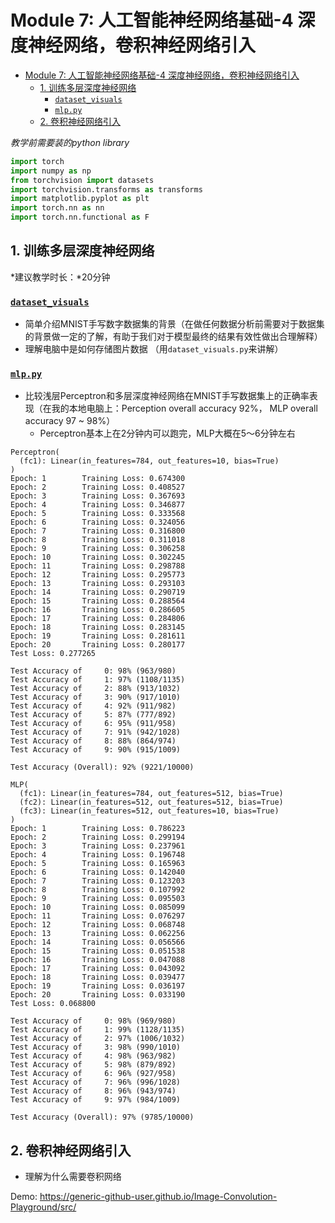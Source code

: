 # Module 7: 人工智能神经网络基础-4 深度神经网络，卷积神经网络引入

- [Module 7: 人工智能神经网络基础-4 深度神经网络，卷积神经网络引入](#module-7-人工智能神经网络基础-4-深度神经网络卷积神经网络引入)
  - [1. 训练多层深度神经网络](#1-训练多层深度神经网络)
    - [`dataset_visuals`](#dataset_visuals)
    - [`mlp.py`](#mlppy)
  - [2. 卷积神经网络引入](#2-卷积神经网络引入)

*教学前需要装的python library*

```python
import torch
import numpy as np
from torchvision import datasets
import torchvision.transforms as transforms
import matplotlib.pyplot as plt
import torch.nn as nn
import torch.nn.functional as F
```



## 1. 训练多层深度神经网络

*建议教学时长：*20分钟

### [`dataset_visuals`](/Module7/dataset_visual.py)
- 简单介绍MNIST手写数字数据集的背景（在做任何数据分析前需要对于数据集的背景做一定的了解，有助于我们对于模型最终的结果有效性做出合理解释）
- 理解电脑中是如何存储图片数据 （用`dataset_visuals.py`来讲解）

### [`mlp.py`](/Module7/mlp.py)

- 比较浅层Perceptron和多层深度神经网络在MNIST手写数据集上的正确率表现（在我的本地电脑上：Perception overall accuracy 92%， MLP overall accuracy 97 ~ 98%）
  - Perceptron基本上在2分钟内可以跑完，MLP大概在5～6分钟左右

```
Perceptron(
  (fc1): Linear(in_features=784, out_features=10, bias=True)
)
Epoch: 1        Training Loss: 0.674300
Epoch: 2        Training Loss: 0.408527
Epoch: 3        Training Loss: 0.367693
Epoch: 4        Training Loss: 0.346877
Epoch: 5        Training Loss: 0.333568
Epoch: 6        Training Loss: 0.324056
Epoch: 7        Training Loss: 0.316800
Epoch: 8        Training Loss: 0.311018
Epoch: 9        Training Loss: 0.306258
Epoch: 10       Training Loss: 0.302245
Epoch: 11       Training Loss: 0.298788
Epoch: 12       Training Loss: 0.295773
Epoch: 13       Training Loss: 0.293103
Epoch: 14       Training Loss: 0.290719
Epoch: 15       Training Loss: 0.288564
Epoch: 16       Training Loss: 0.286605
Epoch: 17       Training Loss: 0.284806
Epoch: 18       Training Loss: 0.283145
Epoch: 19       Training Loss: 0.281611
Epoch: 20       Training Loss: 0.280177
Test Loss: 0.277265

Test Accuracy of     0: 98% (963/980)
Test Accuracy of     1: 97% (1108/1135)
Test Accuracy of     2: 88% (913/1032)
Test Accuracy of     3: 90% (917/1010)
Test Accuracy of     4: 92% (911/982)
Test Accuracy of     5: 87% (777/892)
Test Accuracy of     6: 95% (911/958)
Test Accuracy of     7: 91% (942/1028)
Test Accuracy of     8: 88% (864/974)
Test Accuracy of     9: 90% (915/1009)

Test Accuracy (Overall): 92% (9221/10000)
```



```
MLP(
  (fc1): Linear(in_features=784, out_features=512, bias=True)
  (fc2): Linear(in_features=512, out_features=512, bias=True)
  (fc3): Linear(in_features=512, out_features=10, bias=True)
)
Epoch: 1        Training Loss: 0.786223
Epoch: 2        Training Loss: 0.299194
Epoch: 3        Training Loss: 0.237961
Epoch: 4        Training Loss: 0.196748
Epoch: 5        Training Loss: 0.165963
Epoch: 6        Training Loss: 0.142040
Epoch: 7        Training Loss: 0.123203
Epoch: 8        Training Loss: 0.107992
Epoch: 9        Training Loss: 0.095503
Epoch: 10       Training Loss: 0.085099
Epoch: 11       Training Loss: 0.076297
Epoch: 12       Training Loss: 0.068748
Epoch: 13       Training Loss: 0.062256
Epoch: 14       Training Loss: 0.056566
Epoch: 15       Training Loss: 0.051538
Epoch: 16       Training Loss: 0.047088
Epoch: 17       Training Loss: 0.043092
Epoch: 18       Training Loss: 0.039477
Epoch: 19       Training Loss: 0.036197
Epoch: 20       Training Loss: 0.033190
Test Loss: 0.068800

Test Accuracy of     0: 98% (969/980)
Test Accuracy of     1: 99% (1128/1135)
Test Accuracy of     2: 97% (1006/1032)
Test Accuracy of     3: 98% (990/1010)
Test Accuracy of     4: 98% (963/982)
Test Accuracy of     5: 98% (879/892)
Test Accuracy of     6: 96% (927/958)
Test Accuracy of     7: 96% (996/1028)
Test Accuracy of     8: 96% (943/974)
Test Accuracy of     9: 97% (984/1009)

Test Accuracy (Overall): 97% (9785/10000)
```





## 2. 卷积神经网络引入

- 理解为什么需要卷积网络

Demo: https://generic-github-user.github.io/Image-Convolution-Playground/src/

